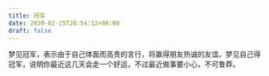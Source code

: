 ```yaml
---
title: 冠军
date: 2020-02-15T20:54:12+08:00
draft: false
---
```


梦见冠军，表示由于自己体面而高贵的言行，将赢得朋友热诚的友谊。梦见自己得冠军，说明你最近这几天会走一个好运，不过最近做事要小心，不可鲁莽。